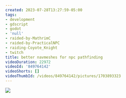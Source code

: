 ```yaml
---
created: 2023-07-28T13:27:59-05:00
tags:
- development
- gdscript
- godot
- 'null'
- raided-by-MathrimC
- raided-by-PracticalNPC
- raiding-Coyote_Knight
- twitch
title: better navmeshes for npc pathfinding
videoDuration: 22972
videoId: '849764142'
videoShorts: []
videoThumbId: /videos/849764142/pictures/1703893323
---
```


![](20230728182759.jpg)
